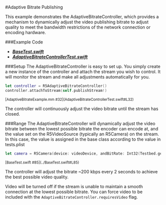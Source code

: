 #Adaptive Bitrate Publishing

This example demonstrates the AdaptiveBitrateController, which provides a mechanism to dynamically adjust the video publishing bitrate to adjust quality to meet the bandwidth restrictions of the network connection or encoding hardware.

###Example Code
- ***[BaseTest.swift](../BaseTest.swift)***
- ***[AdaptiveBitrateControllerTest.swift](AdaptiveBitrateControllerTest.swift)***

###Setup
The AdaptiveBitrateController is easy to set up.  You simply create a new instance of the controller and attach the stream you wish to control.  It will monitor the stream and make all adjustments automatically for you.


```Swift
let controller = R5AdaptiveBitrateController()
controller.attachToStream(self.publishStream!)
```
<sup>
[AdaptiveBitrateExample.mm #32](AdaptiveBitrateControllerTest.swift#L32)
</sup>

The controller will continuously adjust the video bitrate until the stream has closed.

###Range
The AdaptiveBitrateController will dynamically adjust the video bitrate between the lowest possible bitrate the encoder can encode at, and the value set on the R5VideoSource (typically an R5Camera) on the stream. In this case, the value is assigned in the base class according to the value in tests.plist 

```Swift
let camera = R5Camera(device: videoDevice, andBitRate: Int32(Testbed.getParameter("bitrate") as! Int))
```
<sup>
[BaseTest.swift #85](../BaseTest.swift#L85)
</sup>


The controller will adjust the bitrate ~200 kbps every 2 seconds to achieve the best possible video quality.

Video will be turned off if the stream is unable to maintain a smooth connection at the lowest possible bitrate.  You can force video to be included with the `AdaptiveBitrateController.requiresVideo` flag.